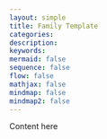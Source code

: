 ```yaml
---
layout: simple
title: Family Template
categories:
description:
keywords:
mermaid: false
sequence: false
flow: false
mathjax: false
mindmap: false
mindmap2: false
---
```


Content here
